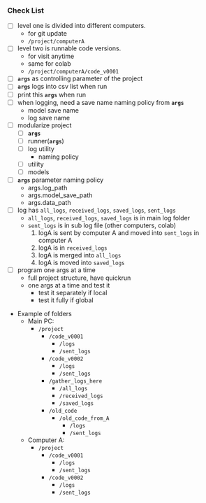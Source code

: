 ### Check List
- [ ] level one is divided into different computers.
    - for git update
    - `/project/computerA`
- [ ] level two is runnable code versions.
    - for visit anytime
    - same for colab
    - `/project/computerA/code_v0001`
- [ ] **`args`** as controlling parameter of the project
- [ ] **`args`** logs into csv list when run
- [ ] print this **`args`** when run
- [ ] when logging, need a save name naming policy from **`args`**
    - model save name
    - log save name
- [ ] modularize project
    - [ ] **`args`**
    - [ ] runner(**`args`**)
    - [ ] log utility
        - naming policy
    - [ ] utility
    - [ ] models
- [ ] **`args`** parameter naming policy
    - args.log_path
    - args.model_save_path
    - args.data_path
- [ ] log has `all_logs`, `received_logs`, `saved_logs`, `sent_logs`
    - `all_logs`, `received_logs`, `saved_logs` is in main log folder
    - `sent_logs` is in sub log file (other computers, colab)
        1. logA is sent by computer A and moved into `sent_logs` in computer A
        1. logA is in `received_logs`
        1. logA is merged into `all_logs`
        1. logA is moved into `saved_logs`
- [ ] program one args at a time
    - full project structure, have quickrun
    - one args at a time and test it
        - test it separately if local
        - test it fully if global

- Example of folders
    - Main PC:
        - `/project`
            - `/code_v0001`
                - `/logs`
                - `/sent_logs`
            - `/code_v0002`
                - `/logs`
                - `/sent_logs`
            - `/gather_logs_here`
                - `/all_logs`
                - `/received_logs`
                - `/saved_logs`
            - `/old_code`
                - `/old_code_from_A`
                    - `/logs`
                    - `/sent_logs`
    - Computer A:
        - `/project`
            - `/code_v0001`
                - `/logs`
                - `/sent_logs`
            - `/code_v0002`
                - `/logs`
                - `/sent_logs`

